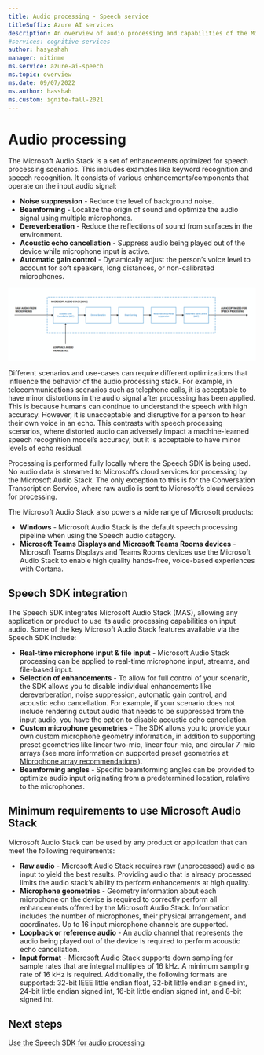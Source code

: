 ```yaml
---
title: Audio processing - Speech service
titleSuffix: Azure AI services
description: An overview of audio processing and capabilities of the Microsoft Audio Stack.
#services: cognitive-services
author: hasyashah
manager: nitinme
ms.service: azure-ai-speech
ms.topic: overview
ms.date: 09/07/2022
ms.author: hasshah
ms.custom: ignite-fall-2021
---
```


# Audio processing

The Microsoft Audio Stack is a set of enhancements optimized for speech processing scenarios. This includes examples like keyword recognition and speech recognition. It consists of various enhancements/components that operate on the input audio signal:

* **Noise suppression** - Reduce the level of background noise.
* **Beamforming** - Localize the origin of sound and optimize the audio signal using multiple microphones.
* **Dereverberation** - Reduce the reflections of sound from surfaces in the environment.
* **Acoustic echo cancellation** - Suppress audio being played out of the device while microphone input is active.
* **Automatic gain control** - Dynamically adjust the person’s voice level to account for soft speakers, long distances, or non-calibrated microphones.

[ ![Block diagram of Microsoft Audio Stack's enhancements.](media/audio-processing/mas-block-diagram.png) ](media/audio-processing/mas-block-diagram.png#lightbox)

Different scenarios and use-cases can require different optimizations that influence the behavior of the audio processing stack. For example, in telecommunications scenarios such as telephone calls, it is acceptable to have minor distortions in the audio signal after processing has been applied. This is because humans can continue to understand the speech with high accuracy. However, it is unacceptable and disruptive for a person to hear their own voice in an echo. This contrasts with speech processing scenarios, where distorted audio can adversely impact a machine-learned speech recognition model’s accuracy, but it is acceptable to have minor levels of echo residual. 

Processing is performed fully locally where the Speech SDK is being used. No audio data is streamed to Microsoft’s cloud services for processing by the Microsoft Audio Stack. The only exception to this is for the Conversation Transcription Service, where raw audio is sent to Microsoft’s cloud services for processing. 

The Microsoft Audio Stack also powers a wide range of Microsoft products:
* **Windows** - Microsoft Audio Stack is the default speech processing pipeline when using the Speech audio category. 
* **Microsoft Teams Displays and Microsoft Teams Rooms devices** - Microsoft Teams Displays and Teams Rooms devices use the Microsoft Audio Stack to enable high quality hands-free, voice-based experiences with Cortana.

## Speech SDK integration

The Speech SDK integrates Microsoft Audio Stack (MAS), allowing any application or product to use its audio processing capabilities on input audio. Some of the key Microsoft Audio Stack features available via the Speech SDK include:
* **Real-time microphone input & file input** - Microsoft Audio Stack processing can be applied to real-time microphone input, streams, and file-based input. 
* **Selection of enhancements** - To allow for full control of your scenario, the SDK allows you to disable individual enhancements like dereverberation, noise suppression, automatic gain control, and acoustic echo cancellation. For example, if your scenario does not include rendering output audio that needs to be suppressed from the input audio, you have the option to disable acoustic echo cancellation.
* **Custom microphone geometries** - The SDK allows you to provide your own custom microphone geometry information, in addition to supporting preset geometries like linear two-mic, linear four-mic, and circular 7-mic arrays (see more information on supported preset geometries at [Microphone array recommendations](speech-sdk-microphone.md#microphone-geometry)).
* **Beamforming angles** - Specific beamforming angles can be provided to optimize audio input originating from a predetermined location, relative to the microphones.

## Minimum requirements to use Microsoft Audio Stack

Microsoft Audio Stack can be used by any product or application that can meet the following requirements:
* **Raw audio** - Microsoft Audio Stack requires raw (unprocessed) audio as input to yield the best results. Providing audio that is already processed limits the audio stack’s ability to perform enhancements at high quality.
* **Microphone geometries** - Geometry information about each microphone on the device is required to correctly perform all enhancements offered by the Microsoft Audio Stack. Information includes the number of microphones, their physical arrangement, and coordinates. Up to 16 input microphone channels are supported. 
* **Loopback or reference audio** - An audio channel that represents the audio being played out of the device is required to perform acoustic echo cancellation. 
* **Input format** - Microsoft Audio Stack supports down sampling for sample rates that are integral multiples of 16 kHz. A minimum sampling rate of 16 kHz is required. Additionally, the following formats are supported: 32-bit IEEE little endian float, 32-bit little endian signed int, 24-bit little endian signed int, 16-bit little endian signed int, and 8-bit signed int.

## Next steps
[Use the Speech SDK for audio processing](audio-processing-speech-sdk.md)
